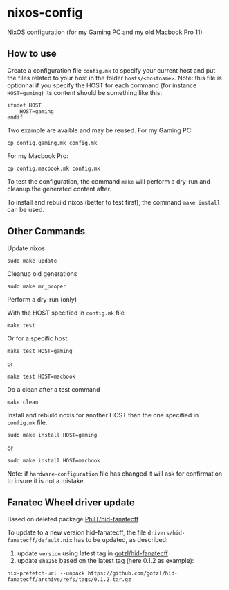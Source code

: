 # nixos-config

NixOS configuration (for my Gaming PC and my old Macbook Pro 11)


## How to use

Create a configuration file `config.mk` to specify your current host and put the files related to your host in the folder `hosts/<hostname>`.
Note: this file is optionnal if you specify the HOST for each command (for instance `HOST=gaming`)
Its content should be something like this:
```
ifndef HOST
	HOST=gaming
endif
```

Two example are avaible and may be reused.
For my Gaming PC:
```
cp config.gaming.mk config.mk
```

For my Macbook Pro:
```
cp config.macbook.mk config.mk
```

To test the configuration, the command `make` will perform a dry-run and cleanup the generated content after.

To install and rebuild nixos (better to test first), the command `make install` can be used.



## Other Commands

Update nixos
```
sudo make update
```

Cleanup old generations
```
sudo make mr_proper
```

Perform a dry-run (only)

With the HOST specified in `config.mk` file
```
make test
```

Or for a specific host
```
make test HOST=gaming
```
or
```
make test HOST=macbook
```

Do a clean after a test command
```
make clean
```

Install and rebuild noxis for another HOST than the one specified in `config.mk` file.
```
sudo make install HOST=gaming
```
or

```
sudo make install HOST=macbook
```
Note: if `hardware-configuration` file has changed it will ask for confirmation to insure it is not a mistake.


## Fanatec Wheel driver update
Based on deleted package [PhilT/hid-fanatecff](https://github.com/PhilT/nixos-files/blob/f986b126212368a8eab702d2cb28f234e3b4230a/src/hid-fanatecff/default.nix)

To update to a new version hid-fanatecff, the file `drivers/hid-fanatecff/default.nix` has to be updated, as described:
1) update `version` using latest tag in [gotzl/hid-fanatecff](https://github.com/gotzl/hid-fanatecff/tags)
2) update `sha256` based on the latest tag (here 0.1.2 as example):
```
nix-prefetch-url --unpack https://github.com/gotzl/hid-fanatecff/archive/refs/tags/0.1.2.tar.gz
```
